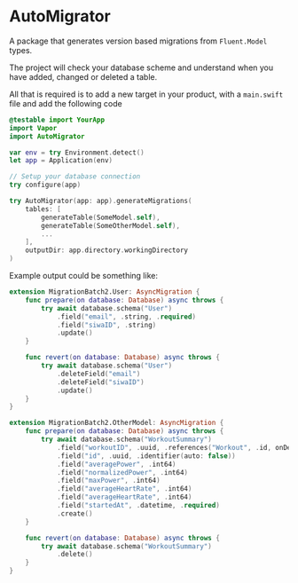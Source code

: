 # AutoMigrator

A package that generates version based migrations from `Fluent.Model` types.

The project will check your database scheme and understand when you have added, changed or deleted a table.

All that is required is to add a new target in your product, with a `main.swift` file and add the following code

```swift
@testable import YourApp
import Vapor
import AutoMigrator

var env = try Environment.detect()
let app = Application(env)

// Setup your database connection
try configure(app)

try AutoMigrator(app: app).generateMigrations(
    tables: [
        generateTable(SomeModel.self),
        generateTable(SomeOtherModel.self),
        ...
    ],
    outputDir: app.directory.workingDirectory
)
```

Example output could be something like:

```swift
extension MigrationBatch2.User: AsyncMigration {
    func prepare(on database: Database) async throws {
        try await database.schema("User")
            .field("email", .string, .required)
            .field("siwaID", .string)
            .update()
    }

    func revert(on database: Database) async throws {
        try await database.schema("User")
            .deleteField("email")
            .deleteField("siwaID")
            .update()
    }
}

extension MigrationBatch2.OtherModel: AsyncMigration {
    func prepare(on database: Database) async throws {
        try await database.schema("WorkoutSummary")
            .field("workoutID", .uuid, .references("Workout", .id, onDelete: .cascade, onUpdate: .cascade))
            .field("id", .uuid, .identifier(auto: false))
            .field("averagePower", .int64)
            .field("normalizedPower", .int64)
            .field("maxPower", .int64)
            .field("averageHeartRate", .int64)
            .field("averageHeartRate", .int64)
            .field("startedAt", .datetime, .required)
            .create()
    }

    func revert(on database: Database) async throws {
        try await database.schema("WorkoutSummary")
            .delete()
    }
}
```
